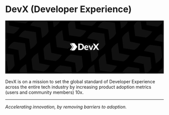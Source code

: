 # DevX (Developer Experience)

![DevX Banner](../.github/assets/cover.jpg)

DevX is on a mission to set the global standard of Developer Experience across the entire tech industry by increasing product adoption metrics (users and community members) 10x.

---
_Accelerating innovation, by removing barriers to adoption._
